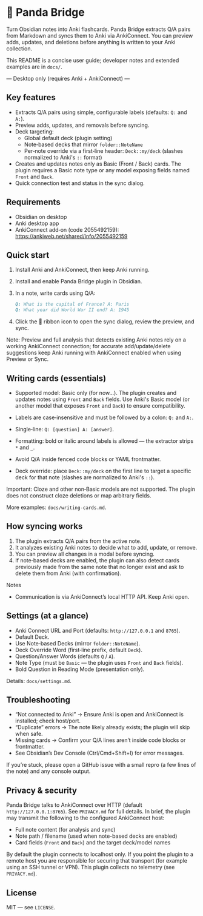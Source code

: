 # 🐼 Panda Bridge

Turn Obsidian notes into Anki flashcards. Panda Bridge extracts Q/A pairs from Markdown and syncs them to Anki via AnkiConnect. You can preview adds, updates, and deletions before anything is written to your Anki collection.

This README is a concise user guide; developer notes and extended examples are in `docs/`.

— Desktop only (requires Anki + AnkiConnect) —

## Key features

- Extracts Q/A pairs using simple, configurable labels (defaults: `Q:` and `A:`).
- Preview adds, updates, and removals before syncing.
- Deck targeting:
	- Global default deck (plugin setting)
	- Note‑based decks that mirror `folder::NoteName`
	- Per‑note override via a first‑line header: `Deck::my/deck` (slashes normalized to Anki's `::` format)
- Creates and updates notes only as Basic (Front / Back) cards. The plugin requires a Basic note type or any model exposing fields named `Front` and `Back`.
- Quick connection test and status in the sync dialog.

## Requirements

- Obsidian on desktop
- Anki desktop app
- AnkiConnect add‑on (code 2055492159): https://ankiweb.net/shared/info/2055492159

## Quick start

1. Install Anki and AnkiConnect, then keep Anki running.
2. Install and enable Panda Bridge plugin in Obsidian.
3. In a note, write cards using Q/A:

	 ```markdown
	 Q: What is the capital of France? A: Paris
	 Q: What year did World War II end? A: 1945
	 ```
4. Click the 🐼 ribbon icon to open the sync dialog, review the preview, and sync.

Note: Preview and full analysis that detects existing Anki notes rely on a working AnkiConnect connection; for accurate add/update/delete suggestions keep Anki running with AnkiConnect enabled when using Preview or Sync.

## Writing cards (essentials)

- Supported model: Basic only (for now...). The plugin creates and updates notes using `Front` and `Back` fields. Use Anki's Basic model (or another model that exposes `Front` and `Back`) to ensure compatibility.

- Labels are case‑insensitive and must be followed by a colon: `Q:` and `A:`.

- Single‑line: `Q: [question] A: [answer]`.

- Formatting: bold or italic around labels is allowed — the extractor strips `*` and `_`.

- Avoid Q/A inside fenced code blocks or YAML frontmatter.

- Deck override: place `Deck::my/deck` on the first line to target a specific deck for that note (slashes are normalized to Anki's `::`).

Important: Cloze and other non‑Basic models are not supported. The plugin does not construct cloze deletions or map arbitrary fields.

More examples: `docs/writing-cards.md`.

## How syncing works

1. The plugin extracts Q/A pairs from the active note.
2. It analyzes existing Anki notes to decide what to add, update, or remove.
3. You can preview all changes in a modal before syncing.
4. If note‑based decks are enabled, the plugin can also detect cards previously made from the same note that no longer exist and ask to delete them from Anki (with confirmation).

Notes
- Communication is via AnkiConnect’s local HTTP API. Keep Anki open.

## Settings (at a glance)

- Anki Connect URL and Port (defaults: `http://127.0.0.1` and `8765`).
- Default Deck.
- Use Note‑based Decks (mirror `folder::NoteName`).
- Deck Override Word (first‑line prefix, default `Deck`).
- Question/Answer Words (defaults `Q` / `A`).
 - Note Type (must be `Basic` — the plugin uses `Front` and `Back` fields).
 - Bold Question in Reading Mode (presentation only).

Details: `docs/settings.md`.

## Troubleshooting

- “Not connected to Anki” → Ensure Anki is open and AnkiConnect is installed; check host/port.
- “Duplicate” errors → The note likely already exists; the plugin will skip when safe.
- Missing cards → Confirm your Q/A lines aren’t inside code blocks or frontmatter.
- See Obsidian’s Dev Console (Ctrl/Cmd+Shift+I) for error messages.

If you’re stuck, please open a GitHub issue with a small repro (a few lines of the note) and any console output.

## Privacy & security

Panda Bridge talks to AnkiConnect over HTTP (default `http://127.0.0.1:8765`). See `PRIVACY.md` for full details. In brief, the plugin may transmit the following to the configured AnkiConnect host:

- Full note content (for analysis and sync)
- Note path / filename (used when note-based decks are enabled)
- Card fields (`Front` and `Back`) and the target deck/model names

By default the plugin connects to localhost only. If you point the plugin to a remote host you are responsible for securing that transport (for example using an SSH tunnel or VPN). This plugin collects no telemetry (see `PRIVACY.md`).

## License

MIT — see `LICENSE`.


